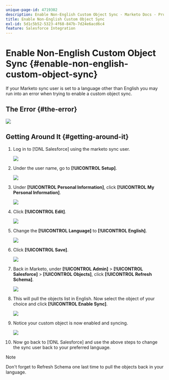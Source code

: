 ```yaml
---
unique-page-id: 4719302
description: Enable Non-English Custom Object Sync - Marketo Docs - Product Documentation
title: Enable Non-English Custom Object Sync
exl-id: 5d1c5b52-5323-4f68-847b-7d24e6acd6c4
feature: Salesforce Integration
---
```

# Enable Non-English Custom Object Sync {#enable-non-english-custom-object-sync}

If your Marketo sync user is set to a language other than English you may run into an error when trying to enable a custom object sync.

## The Error {#the-error}

![](assets/image2014-12-10-13-3a17-3a51.png)

## Getting Around It {#getting-around-it}

1. Log in to [!DNL Salesforce] using the marketo sync user.

   ![](assets/image2014-12-10-13-3a18-3a1.png)

1. Under the user name, go to **[!UICONTROL Setup]**.

   ![](assets/image2014-12-10-13-3a18-3a11.png)

1. Under **[!UICONTROL Personal Information]**, click **[!UICONTROL My Personal Information]**.

   ![](assets/image2014-12-10-13-3a18-3a22.png)

1. Click **[!UICONTROL Edit]**.

   ![](assets/image2014-12-10-13-3a18-3a32.png)

1. Change the **[!UICONTROL Language]** to **[!UICONTROL English]**.

   ![](assets/image2014-12-10-13-3a18-3a45.png)

1. Click **[!UICONTROL Save]**.

   ![](assets/image2014-12-10-13-3a18-3a55.png)

1. Back in Marketo, under **[!UICONTROL Admin]** > **[!UICONTROL Salesforce]** > **[!UICONTROL Objects]**, click **[!UICONTROL Refresh Schema]**.

   ![](assets/image2014-12-10-13-3a19-3a6.png)

1. This will pull the objects list in English. Now select the object of your choice and click **[!UICONTROL Enable Sync]**.

   ![](assets/image2014-12-10-13-3a19-3a16.png)

1. Notice your custom object is now enabled and syncing.

   ![](assets/image2014-12-10-13-3a19-3a26.png)

1. Now go back to [!DNL Salesforce] and use the above steps to change the sync user back to your preferred language.

>[!NOTE]
>
>Don't forget to Refresh Schema one last time to pull the objects back in your language.
